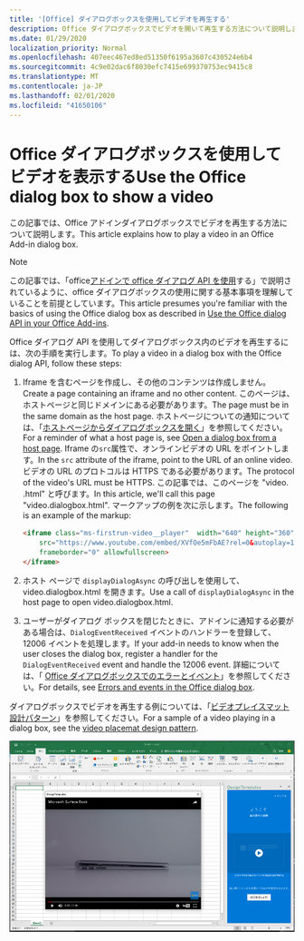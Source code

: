 ```yaml
---
title: '[Office] ダイアログボックスを使用してビデオを再生する'
description: Office ダイアログボックスでビデオを開いて再生する方法について説明します。
ms.date: 01/29/2020
localization_priority: Normal
ms.openlocfilehash: 407eec467ed8ed51350f6195a3607c430524e6b4
ms.sourcegitcommit: 4c9e02dac6f8030efc7415e699370753ec9415c8
ms.translationtype: MT
ms.contentlocale: ja-JP
ms.lasthandoff: 02/01/2020
ms.locfileid: "41650106"
---
```

# <a name="use-the-office-dialog-box-to-show-a-video"></a><span data-ttu-id="9097b-103">Office ダイアログボックスを使用してビデオを表示する</span><span class="sxs-lookup"><span data-stu-id="9097b-103">Use the Office dialog box to show a video</span></span>

<span data-ttu-id="9097b-104">この記事では、Office アドインダイアログボックスでビデオを再生する方法について説明します。</span><span class="sxs-lookup"><span data-stu-id="9097b-104">This article explains how to play a video in an Office Add-in dialog box.</span></span>

> [!NOTE]
> <span data-ttu-id="9097b-105">この記事では、「office[アドインで office ダイアログ API を使用](dialog-api-in-office-add-ins.md)する」で説明されているように、office ダイアログボックスの使用に関する基本事項を理解していることを前提としています。</span><span class="sxs-lookup"><span data-stu-id="9097b-105">This article presumes you're familiar with the basics of using the Office dialog box as described in [Use the Office dialog API in your Office Add-ins](dialog-api-in-office-add-ins.md).</span></span>

<span data-ttu-id="9097b-106">Office ダイアログ API を使用してダイアログボックス内のビデオを再生するには、次の手順を実行します。</span><span class="sxs-lookup"><span data-stu-id="9097b-106">To play a video in a dialog box with the Office dialog API, follow these steps:</span></span>

1. <span data-ttu-id="9097b-107">Iframe を含むページを作成し、その他のコンテンツは作成しません。</span><span class="sxs-lookup"><span data-stu-id="9097b-107">Create a page containing an iframe and no other content.</span></span> <span data-ttu-id="9097b-108">このページは、ホストページと同じドメインにある必要があります。</span><span class="sxs-lookup"><span data-stu-id="9097b-108">The page must be in the same domain as the host page.</span></span> <span data-ttu-id="9097b-109">ホストページについての通知については、「[ホストページからダイアログボックスを開く](dialog-api-in-office-add-ins.md#open-a-dialog-box-from-a-host-page)」を参照してください。</span><span class="sxs-lookup"><span data-stu-id="9097b-109">For a reminder of what a host page is, see [Open a dialog box from a host page](dialog-api-in-office-add-ins.md#open-a-dialog-box-from-a-host-page).</span></span> <span data-ttu-id="9097b-110">Iframe の`src`属性で、オンラインビデオの URL をポイントします。</span><span class="sxs-lookup"><span data-stu-id="9097b-110">In the `src` attribute of the iframe, point to the URL of an online video.</span></span> <span data-ttu-id="9097b-111">ビデオの URL のプロトコルは HTTPS である必要があります。</span><span class="sxs-lookup"><span data-stu-id="9097b-111">The protocol of the video's URL must be HTTPS.</span></span> <span data-ttu-id="9097b-112">この記事では、このページを "video. .html" と呼びます。</span><span class="sxs-lookup"><span data-stu-id="9097b-112">In this article, we'll call this page "video.dialogbox.html".</span></span> <span data-ttu-id="9097b-113">マークアップの例を次に示します。</span><span class="sxs-lookup"><span data-stu-id="9097b-113">The following is an example of the markup:</span></span>

    ```HTML
    <iframe class="ms-firstrun-video__player"  width="640" height="360"
        src="https://www.youtube.com/embed/XVfOe5mFbAE?rel=0&autoplay=1"
        frameborder="0" allowfullscreen>
    </iframe>
    ```

2. <span data-ttu-id="9097b-114">ホスト ページで `displayDialogAsync` の呼び出しを使用して、video.dialogbox.html を開きます。</span><span class="sxs-lookup"><span data-stu-id="9097b-114">Use a call of `displayDialogAsync` in the host page to open video.dialogbox.html.</span></span>
3. <span data-ttu-id="9097b-115">ユーザーがダイアログ ボックスを閉じたときに、アドインに通知する必要がある場合は、`DialogEventReceived` イベントのハンドラーを登録して、12006 イベントを処理します。</span><span class="sxs-lookup"><span data-stu-id="9097b-115">If your add-in needs to know when the user closes the dialog box, register a handler for the `DialogEventReceived` event and handle the 12006 event.</span></span> <span data-ttu-id="9097b-116">詳細については、「 [Office ダイアログボックスでのエラーとイベント](dialog-handle-errors-events.md)」を参照してください。</span><span class="sxs-lookup"><span data-stu-id="9097b-116">For details, see [Errors and events in the Office dialog box](dialog-handle-errors-events.md).</span></span>

<span data-ttu-id="9097b-117">ダイアログボックスでビデオを再生する例については、「[ビデオプレイスマット設計パターン](/office/dev/add-ins/design/first-run-experience-patterns#video-placemat)」を参照してください。</span><span class="sxs-lookup"><span data-stu-id="9097b-117">For a sample of a video playing in a dialog box, see the [video placemat design pattern](/office/dev/add-ins/design/first-run-experience-patterns#video-placemat).</span></span>

![アドインダイアログボックスで再生されるビデオのスクリーンショット](../images/video-placemats-dialog-open.png)
